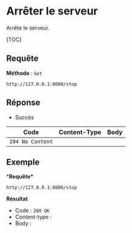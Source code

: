 # Arrêter le serveur

Arrête le serveur.



[TOC]

## Requête

**Méthode** : `Get`

```http
http://127.0.0.1:8000/stop
```



## Réponse 

- Succès

| Code             | Content-Type | Body |
| ---------------- | ------------ | ---- |
| `204 No Content` |              |      |



## Exemple

***Requête\***

```http
http://127.0.0.1:8000/stop
```

**Résultat**

- Code : `200 OK`
- Content-type : 
- Body :   

```

```

